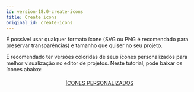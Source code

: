 ```yaml
---
id: version-18.0-create-icons
title: Create icons
original_id: create-icons
---
```


É possível usar qualquer formato ícone (SVG ou PNG é recomendado para preservar transparências) e tamanho que quiser no seu projeto.

É recomendado ter versões coloridas de seus ícones personalizados para melhor visualização no editor de projetos. Neste tutorial, pode baixar os ícones abaixo:

<div markdown="1" style="text-align: center; margin-top: 20px">
<a class="button"
href="../assets/en/custom-icons/Custom-Icons.zip">ÍCONES PERSONALIZADOS</a>
</div>

